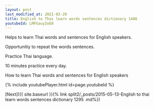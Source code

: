 ```yaml
---
layout: post
last_modified_at: 2021-03-29
title: English to Thai learn words sentences dictionary 1486 
youtubeId: LMFGauyIeE0
---
```

 
 
Helps to learn Thai words and sentences for English speakers.

Opportunitiy to repeat the words sentences. 

Practice Thai language. 
 
10 minutes practice every day. 
 
How to learn Thai words and sentences for English speakers 
 
{% include youtubePlayer.html id=page.youtubeId %}
 
 
[Next]({{ site.baseurl }}{% link  split2/_posts/2015-05-13-English to thai learn words sentences dictionary 1295 .md%})
 
